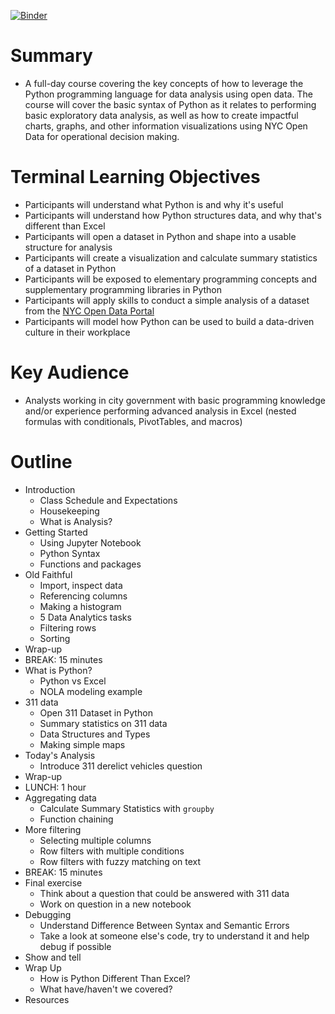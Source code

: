 [![Binder](https://mybinder.org/badge_logo.svg)](https://mybinder.org/v2/gh/Datapolitan-Training/data-analysis-python/gh-pages?filepath=OldFaithful.ipynb)

# Summary
+ A full-day course covering the key concepts of how to leverage the Python programming language for data analysis using open data. The course will cover the basic syntax of Python as it relates to performing basic exploratory data analysis, as well as how to create impactful charts, graphs, and other information visualizations using NYC Open Data for operational decision making.

# Terminal Learning Objectives
+ Participants will understand what Python is and why it's useful
+ Participants will understand how Python structures data, and why that's different than Excel
+ Participants will open a dataset in Python and shape into a usable structure for analysis
+ Participants will create a visualization and calculate summary statistics of a dataset in Python
+ Participants will be exposed to elementary programming concepts and supplementary programming libraries in Python
+ Participants will apply skills to conduct a simple analysis of a dataset from the [NYC Open Data Portal](http://opendata.cityofnewyork.us/)
+ Participants will model how Python can be used to build a data-driven culture in their workplace

# Key Audience
+ Analysts working in city government with basic programming knowledge and/or experience performing advanced analysis in Excel (nested formulas with conditionals, PivotTables, and macros)

# Outline
+ Introduction
  + Class Schedule and Expectations
  + Housekeeping
  + What is Analysis?
+ Getting Started
  + Using Jupyter Notebook
  + Python Syntax
  + Functions and packages
+ Old Faithful
  + Import, inspect data
  + Referencing columns
  + Making a histogram
  + 5 Data Analytics tasks
  + Filtering rows
  + Sorting
+ Wrap-up
+ BREAK: 15 minutes
+ What is Python?
  + Python vs Excel
  + NOLA modeling example
+ 311 data
  + Open 311 Dataset in Python
  + Summary statistics on 311 data
  + Data Structures and Types
  + Making simple maps
+ Today's Analysis
  + Introduce 311 derelict vehicles question
+ Wrap-up
+ LUNCH: 1 hour
+ Aggregating data
  + Calculate Summary Statistics with `groupby`
  + Function chaining
+ More filtering
  + Selecting multiple columns
  + Row filters with multiple conditions
  + Row filters with fuzzy matching on text
+ BREAK: 15 minutes
+ Final exercise
  + Think about a question that could be answered with 311 data
  + Work on question in a new notebook
+ Debugging
  + Understand Difference Between Syntax and Semantic Errors
  + Take a look at someone else's code, try to understand it and help debug if possible
+ Show and tell
+ Wrap Up
  + How is Python Different Than Excel?
  + What have/haven't we covered?
+ Resources
